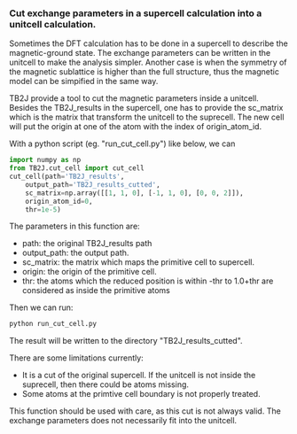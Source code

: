 ### Cut exchange parameters in a supercell calculation into a unitcell calculation. 

Sometimes the DFT calculation has to be done in a supercell to describe the magnetic-ground state. The exchange parameters can be written in the unitcell to make the analysis simpler.  Another case is when the symmetry of the magnetic sublattice is higher than the full structure, thus the magnetic model can be simpified in the same way. 

TB2J provide a tool to cut the magnetic parameters inside a unitcell. Besides the TB2J_results in the supercell, one has to provide the sc_matrix which is the matrix that transform the unitcell to the suprecell. The new cell will put the origin at one of the atom with the index of origin_atom_id. 

With a python script (eg. "run_cut_cell.py") like below, we can 

``` python
import numpy as np
from TB2J.cut_cell import cut_cell
cut_cell(path='TB2J_results',
    output_path='TB2J_results_cutted',
    sc_matrix=np.array([[1, 1, 0], [-1, 1, 0], [0, 0, 2]]), 
    origin_atom_id=0, 
    thr=1e-5)
```

The parameters in this function are:
 - path: the original TB2J_results path
 - output_path: the output path.
 - sc_matrix: the matrix which maps the primitive cell to supercell.
 - origin: the origin of the primitive cell.
 - thr: the atoms which the reduced position is within -thr to 1.0+thr are considered as inside the primitive atoms

Then we can run:

```bash
python run_cut_cell.py

```

The result will be written to the directory "TB2J_results_cutted".


There are some limitations currently:
- It is a cut of the original supercell. If the unitcell is not inside the suprecell, then there could be atoms missing. 
- Some atoms at the primtive cell boundary is not properly treated. 

This function should be used with care, as this cut is not always valid. The exchange parameters does not necessarily fit into the unitcell. 
